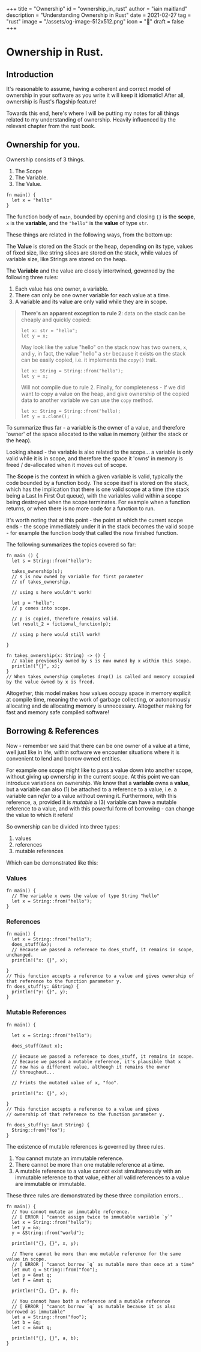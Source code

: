 +++
title = "Ownership"
id = "ownership_in_rust"
author = "iain maitland"
description = "Understanding Ownership in Rust"
date = 2021-02-27
tag = "rust"
image = "/assets/og-image-512x512.png"
icon = "🚕"
draft = false
+++

# Ownership in Rust.
## Introduction

It's reasonable to assume, having a coherent and correct model of ownership in your software as you write it will keep it idiomatic! After all, ownership is Rust's flagship feature!

Towards this end, here's where I will be putting my notes for all things related to my understanding of ownership. Heavily influenced by the relevant chapter from the rust book.

## Ownership for you.
Ownership consists of 3 things.

1. The Scope
2. The Variable.
3. The Value.

```
fn main() {
  let x = "hello"
}
```
The function body of `main`, bounded by opening and closing `{}` is the **scope**, `x` is the **variable**, and the  `"hello"` is the **value** of type `str`.

These things are related in the following ways, from the bottom up:

The **Value** is stored on the Stack or the heap, depending on its type, values of fixed size, like string slices are stored on the stack, while values of variable size, like Strings are stored on the heap.

The **Variable** and the value are closely intertwined, governed by the following three rules:

1. Each value has one owner, a variable.
2. There can only be one owner variable for each value at a time.
3. A variable and its value are only valid while they are in scope.

> **There's an apparent exception to rule 2**: data on the stack can be cheaply and quickly copied: 
> ```
> let x: str = "hello";
> let y = x;
> ```
> May look like the value "hello" on the stack now has two owners, `x`, and `y`, in fact, the value "hello" a `str` because it exists on the stack can be easily copied, i.e. it implements the `copy()` trait. 
> ```
> let x: String = String::from("hello");
> let y = x;
> ```
> Will not compile due to rule 2. Finally, for completeness - If we did want to copy a value on the heap, and give ownership of the copied data to another variable we can use the `copy` method.
> ```
> let x: String = String::from("hello);
> let y = x.clone();
> 

To summarize thus far - a variable is the owner of a value, and therefore 'owner'  of the space allocated to the value in memory (either the stack or the heap). 

Looking ahead -  the variable is also related to the scope... a variable is only valid while it is in scope, and therefore the space it 'owns' in memory is freed / de-allocated when it moves out of scope.

The **Scope** is the context in which a given variable is valid, typically the code
bounded by a function body. The scope itself is stored on the stack, which has the implication that there is one valid scope at a time (the stack being a Last In First Out queue), with the variables valid within a scope being destroyed when the scope terminates. For example when a function returns, or when there is no more code for a function to run. 

It's worth noting that at this point - the point at which the current scope ends - the scope immediately under it in the stack becomes the valid scope - for example the function body that called the now finished function.

The following summarizes the topics covered so far:
```
fn main () {
  let s = String::from("hello");
  
  takes_ownership(s); 
  // s is now owned by variable for first parameter
  // of takes_ownership.
  
  // using s here wouldn't work!
  
  let p = "hello";
  // p comes into scope.
  
  // p is copied, therefore remains valid.
  let result_2 = fictional_function(p);
  
  // using p here would still work!
  
} 

fn takes_ownership(x: String) -> () {
  // Value previously owned by s is now owned by x within this scope.
  println!("{}", x);
}
// When takes_ownership completes drop() is called and memory occupied
by the value owned by x is freed.
```
  
Altogether, this model makes how values occupy space in memory explicit at compile time, meaning the work of garbage collecting, or autonomously allocating and de allocating memory is unnecessary. Altogether making for fast and memory safe compiled software!

## Borrowing & References

Now - remember we said that there can be one owner of a value at a time, well just like in life, within software we encounter situations where it is convenient to lend and borrow owned entities.

For example one scope might like to pass a value down into another scope, without giving up ownership in the current scope. At this point we can introduce variations on ownership.  We know that a **variable** owns a **value**, but a variable can also (1) be attached to a reference to a value, i.e. a variable can *refer* to a value without owning it. Furthermore, with this reference, a, provided it is *mutable* a (3) variable can have a mutable reference to a value, and with this powerful form of borrowing - can change the value to which it refers!

So ownership can be divided into three types:
1. values
2. references
3. mutable references

Which can be demonstrated like this:

### Values
```
fn main() {
  // The variable x owns the value of type String "hello"
  let x = String::from("hello");
}
```
### References 
```
fn main() {
  let x = String::from("hello");
  does_stuff(&x);
  // Because we passed a reference to does_stuff, it remains in scope, unchanged.
  println!("x: {}", x);
  
}
// This function accepts a reference to a value and gives ownership of that reference to the function parameter y.
fn does_stuff(y: &String) {
  println!("y: {}", y);
}
```
### Mutable References
```
fn main() {

  let x = String::from("hello");
  
  does_stuff(&mut x);
  
  // Because we passed a reference to does_stuff, it remains in scope.
  // Because we passed a mutable reference, it's plausible that x
  // now has a different value, although it remains the owner
  // throughout...
  
  // Prints the mutated value of x, "foo".
  
  println!("x: {}", x);
  
}
// This function accepts a reference to a value and gives
// ownership of that reference to the function parameter y.

fn does_stuff(y: &mut String) {
  String::from("foo");
}
```

The existence of mutable references is governed by three rules.

1. You cannot mutate an immutable reference.
2. There cannot be more than one mutable reference at a time.
3. A mutable reference to a value cannot exist simultaneously with an immutable reference to that value, either all valid references to a value are immutable or immutable.

These three rules are demonstrated by these three compilation errors...

```
fn main() {
  // You cannot mutate an immutable reference.
  // [ ERROR ] "cannot assign twice to immutable variable `y`"
  let x = String::from("hello");
  let y = &x;
  y = &String::from("world");
  
  println!("{}, {}", x, y);

  // There cannot be more than one mutable reference for the same value in scope.
  // [ ERROR ] "cannot borrow `q` as mutable more than once at a time"
  let mut q = String::from("foo");
  let p = &mut q; 
  let f = &mut q;

  println!("{}, {}", p, f);

  // You cannot have both a reference and a mutable reference
  // [ ERROR ] "cannot borrow `q` as mutable because it is also borrowed as immutable"
  let a = String::from("foo");
  let b = &q; 
  let c = &mut q;

  println!("{}, {}", a, b);
}
```
